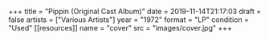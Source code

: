+++
title = "Pippin (Original Cast Album)"
date = 2019-11-14T21:17:03
draft = false
artists = ["Various Artists"]
year = "1972"
format = "LP"
condition = "Used"
[[resources]]
  name = "cover"
  src = "images/cover.jpg"
+++
